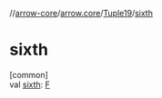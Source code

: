 //[arrow-core](../../../index.md)/[arrow.core](../index.md)/[Tuple19](index.md)/[sixth](sixth.md)

# sixth

[common]\
val [sixth](sixth.md): [F](index.md)
